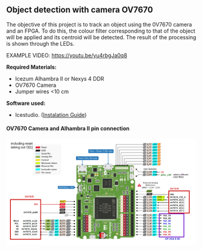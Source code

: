  ## Object detection with camera OV7670
 
The objective of this project is to track an object using the 0V7670 camera and an FPGA. To do this, the colour filter corresponding to that of the object will be applied and its centroid will be detected. The result of the processing is shown through the LEDs.
 
 EXAMPLE VIDEO: https://youtu.be/yu4rbgJa0q8
 
**Required Materials:**
- Icezum Alhambra II or Nexys 4 DDR
- OV7670 Camera
- Jumper wires <10 cm

**Software used:**
- Icestudio. ([Instalation Guide](https://github.com/FPGAwars/icestudio#installation "Instalation Guide"))

#### OV7670 Camera and Alhambra II pin connection
![OV7670 camera and alhambra pin connection](https://github.com/Javi-Garci/ObjectDetect_OV7670/blob/master/IMG/ov7670_alhambra_interface.png)
